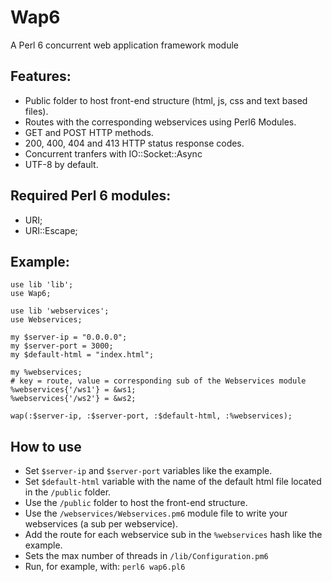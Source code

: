 # Wap6
A Perl 6 concurrent web application framework module

## Features:

- Public folder to host front-end structure (html, js, css and text based files).
- Routes with the corresponding webservices using Perl6 Modules.
- GET and POST HTTP methods.
- 200, 400, 404 and 413 HTTP status response codes.
- Concurrent tranfers with IO::Socket::Async
- UTF-8 by default.

## Required Perl 6 modules:

- URI;
- URI::Escape;

## Example:

```Perl6
use lib 'lib';
use Wap6;

use lib 'webservices';
use Webservices;

my $server-ip = "0.0.0.0";
my $server-port = 3000;
my $default-html = "index.html";

my %webservices;
# key = route, value = corresponding sub of the Webservices module
%webservices{'/ws1'} = &ws1;
%webservices{'/ws2'} = &ws2;

wap(:$server-ip, :$server-port, :$default-html, :%webservices);
```

## How to use

- Set `$server-ip` and `$server-port` variables like the example.
- Set `$default-html` variable with the name of the default html file located in the `/public` folder.
- Use the `/public` folder to host the front-end structure.
- Use the `/webservices/Webservices.pm6` module file to write your webservices (a sub per webservice).
- Add the route for each webservice sub in the `%webservices` hash like the example.
- Sets the max number of threads in `/lib/Configuration.pm6`
- Run, for example, with: `perl6 wap6.pl6`
